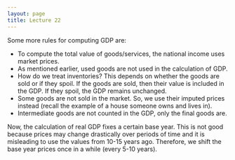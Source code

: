 ```yaml
---
layout: page
title: Lecture 22
---
```


<script type="text/javascript" async src="https://cdnjs.cloudflare.com/ajax/libs/mathjax/2.7.5/latest.js?config=TeX-MML-AM_CHTML" async></script>

Some more rules for computing GDP are:

* To compute the total value of goods/services, the national income uses market prices.
* As mentioned earlier, used goods are not used in the calculation of GDP.
* How do we treat inventories? This depends on whether the goods are sold or if they spoil. If the goods are sold, then their value is included in the GDP. If they spoil, the GDP remains unchanged.
* Some goods are not sold in the market. So, we use their imputed prices instead (recall the example of a house someone owns and lives in).
* Intermediate goods are not counted in the GDP, only the final goods are.

Now, the calculation of real GDP fixes a certain base year. This is not good because prices may change drastically over periods of time and it is misleading to use the values from 10-15 years ago. Therefore, we shift the base year prices once in a while (every 5-10 years).